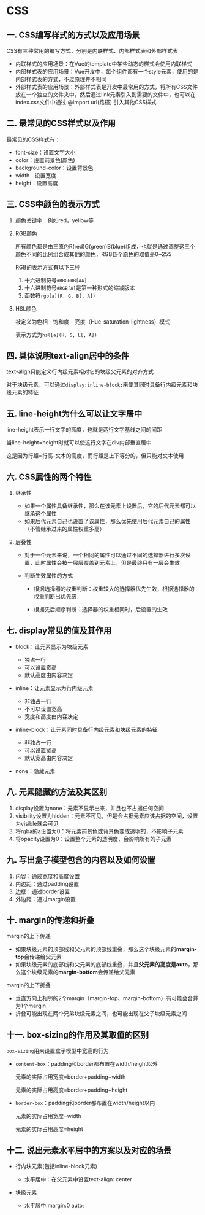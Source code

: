 # CSS

## 一. CSS编写样式的方式以及应用场景

CSS有三种常用的编写方式，分别是内联样式、内部样式表和外部样式表

* 内联样式的应用场景：在Vue的template中某些动态的样式会使用内联样式
* 内部样式表的应用场景：Vue开发中，每个组件都有一个style元素，使用的是内部样式表的方式，不过原理并不相同
* 外部样式表的应用场景：外部样式表是开发中最常用的方式，将所有CSS文件放在一个独立的文件夹中，然后通过link元素引入到需要的文件中，也可以在index.css文件中通过 @import url(路径) 引入其他CSS样式

## 二. 最常见的CSS样式以及作用

最常见的CSS样式有：

* font-size：设置文字大小
* color：设置前景色(颜色)
* background-color：设置背景色
* width：设置宽度
* height：设置高度

## 三. CSS中颜色的表示方式

1. 颜色关键字：例如red，yellow等

2. RGB颜色

   所有颜色都是由三原色R(red)G(green)B(blue)组成，也就是通过调整这三个颜色不同的比例组合成其他的颜色，RGB各个原色的取值是0~255

   RGB的表示方式有以下三种

   1. 十六进制符号`#RRGGBB[AA]`
   2. 十六进制符号`#RGB[A]`是第一种形式的缩减版本
   3. 函数符`rgb[a](R, G, B[, A])`

3. HSL颜色

   被定义为色相 - 饱和度 - 亮度（Hue-saturation-lightness）模式
   
   表示方式为`hsl[a](H, S, L[, A])`

## 四. 具体说明text-align居中的条件

text-align只能定义行内级元素相对它的块级父元素的对齐方式

对于块级元素，可以通过`display:inline-block;`来使其同时具备行内级元素和块级元素的特征

## 五. line-height为什么可以让文字居中

line-height表示一行文字的高度，也就是两行文字基线之间的间距

当line-height=height时就可以使这行文字在div内部垂直居中

这是因为行距=行高-文本的高度，而行距是上下等分的，但只能对文本使用

## 六. CSS属性的两个特性

1. 继承性

   - 如果一个属性具备继承性，那么在该元素上设置后，它的后代元素都可以继承这个属性
   - 如果后代元素自己也设置了该属性，那么优先使用后代元素自己的属性（不管继承过来的属性权重多高）

2. 层叠性

   - 对于一个元素来说，一个相同的属性可以通过不同的选择器进行多次设置，此时属性会被一层层覆盖到元素上，但是最终只有一层会生效

   - 判断生效属性的方式

     - 根据选择器的权重判断：权重较大的选择器优先生效，根据选择器的权重判断出优先级

     - 根据先后顺序判断：选择器的权重相同时，后设置的生效

## 七. display常见的值及其作用

- block：让元素显示为块级元素

  - 独占一行
  - 可以设置宽高
  - 默认高度由内容决定

- inline：让元素显示为行内级元素

  - 非独占一行
  - 不可以设置宽高
  - 宽度和高度由内容决定

- inline-block：让元素同时具备行内级元素和块级元素的特征

  - 非独占一行
  - 可以设置宽高
  - 默认宽高由内容决定
- none：隐藏元素

## 八. 元素隐藏的方法及其区别

1. display设置为none：元素不显示出来，并且也不占据任何空间
2. visibility设置为hidden：元素不可见，但是会占据元素应该占据的空间，设置为visible就会可见
3. 将rgba的a设置为0：将元素前景色或背景色变成透明的，不影响子元素
4. 将opacity设置为0：设置整个元素的透明度，会影响所有的子元素

## 九. 写出盒子模型包含的内容以及如何设置

1. 内容：通过宽度和高度设置
2. 内边距：通过padding设置
3. 边框：通过border设置
4. 外边距：通过margin设置

## 十. margin的传递和折叠

margin的上下传递

- 如果块级元素的顶部线和父元素的顶部线重叠，那么这个块级元素的**margin-top**会传递给父元素
- 如果块级元素的底部线和父元素的底部线重叠，并且**父元素的高度是auto**，那么这个块级元素的**margin-bottom**会传递给父元素

margin的上下折叠

- 垂直方向上相邻的2个margin（margin-top、margin-bottom）有可能会合并为1个margin
- 折叠可能出现在两个兄弟块级元素之间，也可能出现在父子块级元素之间

## 十一. box-sizing的作用及其取值的区别

`box-sizing`用来设置盒子模型中宽高的行为

- `content-box`：padding和border都布置在width/height以外

  元素的实际占用宽度=border+padding+width

  元素的实际占用高度=border+padding+height

- `border-box`：padding和border都布置在width/height以内

  元素的实际占用宽度=width

  元素的实际占用高度=height


## 十二. 说出元素水平居中的方案以及对应的场景

* 行内块元素(包括inline-block元素)

  * 水平居中：在父元素中设置text-align: center

* 块级元素 

  * 水平居中:margin:0 auto;
